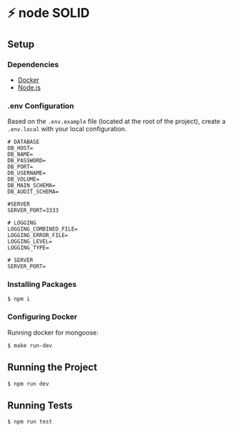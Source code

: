# :zap: node SOLID

## Setup

### Dependencies

- [Docker](https://docs.docker.com/docker-for-windows/install/)
- [Node.js](https://nodejs.org/en/download/)

### .env Configuration

Based on the `.env.example` file (located at the root of the project), create a `.env.local` with your local configuration.

```shell
# DATABASE
DB_HOST=
DB_NAME=
DB_PASSWORD=
DB_PORT=
DB_USERNAME=
DB_VOLUME=
DB_MAIN_SCHEMA=
DB_AUDIT_SCHEMA=

#SERVER
SERVER_PORT=3333

# LOGGING
LOGGING_COMBINED_FILE=
LOGGING_ERROR_FILE=
LOGGING_LEVEL=
LOGGING_TYPE=

# SERVER
SERVER_PORT=

```

### Installing Packages

```shell
$ npm i
```

### Configuring Docker

Running docker for mongoose:

```shell
$ make run-dev
```

## Running the Project

```shell
$ npm run dev
```

## Running Tests

```shell
$ npm run test
```